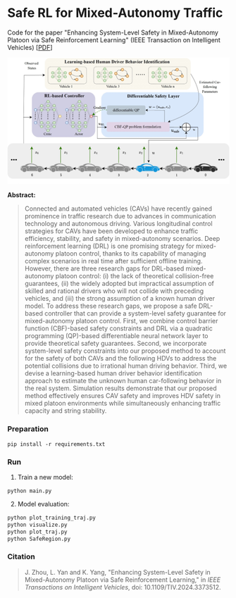 # Safe RL for Mixed-Autonomy Traffic
Code for the paper "Enhancing System-Level Safety in Mixed-Autonomy Platoon via Safe Reinforcement Learning" (IEEE Transaction on Intelligent Vehicles)
[[PDF](https://ieeexplore.ieee.org/document/10462535)]

![](assets/overview.jpg)

**Abstract:**

> Connected and automated vehicles (CAVs) have recently gained prominence in traffic research due to advances in communication technology and autonomous driving. Various longitudinal control strategies for CAVs have been developed to enhance traffic efficiency, stability, and safety in mixed-autonomy scenarios. Deep reinforcement learning (DRL) is one promising strategy for mixed-autonomy platoon control, thanks to its capability of managing complex scenarios in real time after sufficient offline training. However, there are three research gaps for DRL-based mixed-autonomy platoon control: (i) the lack of theoretical collision-free guarantees, (ii) the widely adopted but impractical assumption of skilled and rational drivers who will not collide with preceding vehicles, and (iii) the strong assumption of a known human driver model. To address these research gaps, we propose a safe DRL-based controller that can provide a system-level safety guarantee for mixed-autonomy platoon control. First, we combine control barrier function (CBF)-based safety constraints and DRL via a quadratic programming (QP)-based differentiable neural network layer to provide theoretical safety guarantees. Second, we incorporate system-level safety constraints into our proposed method to account for the safety of both CAVs and the following HDVs to address the potential collisions due to irrational human driving behavior. Third, we devise a learning-based human driver behavior identification approach to estimate the unknown human car-following behavior in the real system. Simulation results demonstrate that our proposed method effectively ensures CAV safety and improves HDV safety in mixed platoon environments while simultaneously enhancing traffic capacity and string stability.

### Preparation

```
pip install -r requirements.txt
```

### Run

1. Train a new model:
```
python main.py
```
2. Model evaluation:
```
python plot_training_traj.py
python visualize.py
python plot_traj.py
python SafeRegion.py
```
### Citation

> J. Zhou, L. Yan and K. Yang, "Enhancing System-Level Safety in Mixed-Autonomy Platoon via Safe Reinforcement Learning," in *IEEE Transactions on Intelligent Vehicles*, doi: 10.1109/TIV.2024.3373512.
